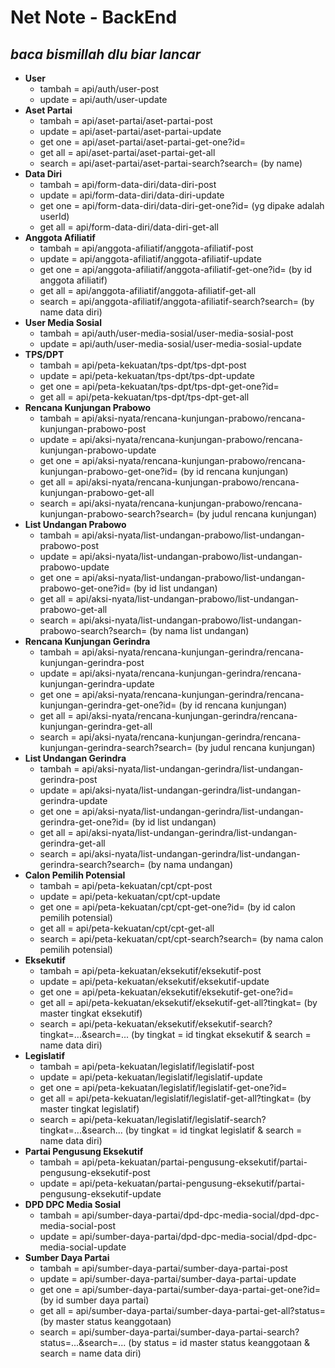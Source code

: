 # Net Note - BackEnd

*baca bismillah dlu biar lancar*
----------------------------------

- **User**
  - tambah = api/auth/user-post
  - update = api/auth/user-update
- **Aset Partai**
  - tambah = api/aset-partai/aset-partai-post
  - update = api/aset-partai/aset-partai-update
  - get one = api/aset-partai/aset-partai-get-one?id=
  - get all = api/aset-partai/aset-partai-get-all
  - search = api/aset-partai/aset-partai-search?search= (by name)
- **Data Diri**
  - tambah = api/form-data-diri/data-diri-post
  - update = api/form-data-diri/data-diri-update
  - get one = api/form-data-diri/data-diri-get-one?id= (yg dipake adalah userId)
  - get all = api/form-data-diri/data-diri-get-all
- **Anggota Afiliatif**
  - tambah = api/anggota-afiliatif/anggota-afiliatif-post
  - update = api/anggota-afiliatif/anggota-afiliatif-update
  - get one = api/anggota-afiliatif/anggota-afiliatif-get-one?id= (by id anggota afiliatif)
  - get all = api/anggota-afiliatif/anggota-afiliatif-get-all
  - search = api/anggota-afiliatif/anggota-afiliatif-search?search= (by name data diri)
- **User Media Sosial**
  - tambah = api/auth/user-media-sosial/user-media-sosial-post
  - update = api/auth/user-media-sosial/user-media-sosial-update
- **TPS/DPT**
  - tambah = api/peta-kekuatan/tps-dpt/tps-dpt-post
  - update = api/peta-kekuatan/tps-dpt/tps-dpt-update
  - get one = api/peta-kekuatan/tps-dpt/tps-dpt-get-one?id=
  - get all = api/peta-kekuatan/tps-dpt/tps-dpt-get-all
- **Rencana Kunjungan Prabowo**
  - tambah = api/aksi-nyata/rencana-kunjungan-prabowo/rencana-kunjungan-prabowo-post
  - update = api/aksi-nyata/rencana-kunjungan-prabowo/rencana-kunjungan-prabowo-update
  - get one = api/aksi-nyata/rencana-kunjungan-prabowo/rencana-kunjungan-prabowo-get-one?id= (by id rencana kunjungan)
  - get all = api/aksi-nyata/rencana-kunjungan-prabowo/rencana-kunjungan-prabowo-get-all
  - search = api/aksi-nyata/rencana-kunjungan-prabowo/rencana-kunjungan-prabowo-search?search= (by judul rencana kunjungan)
- **List Undangan Prabowo**
  - tambah = api/aksi-nyata/list-undangan-prabowo/list-undangan-prabowo-post
  - update = api/aksi-nyata/list-undangan-prabowo/list-undangan-prabowo-update
  - get one = api/aksi-nyata/list-undangan-prabowo/list-undangan-prabowo-get-one?id= (by id list undangan)
  - get all = api/aksi-nyata/list-undangan-prabowo/list-undangan-prabowo-get-all
  - search = api/aksi-nyata/list-undangan-prabowo/list-undangan-prabowo-search?search= (by nama list undangan)
- **Rencana Kunjungan Gerindra**
  - tambah = api/aksi-nyata/rencana-kunjungan-gerindra/rencana-kunjungan-gerindra-post
  - update = api/aksi-nyata/rencana-kunjungan-gerindra/rencana-kunjungan-gerindra-update
  - get one = api/aksi-nyata/rencana-kunjungan-gerindra/rencana-kunjungan-gerindra-get-one?id= (by id rencana kunjungan)
  - get all = api/aksi-nyata/rencana-kunjungan-gerindra/rencana-kunjungan-gerindra-get-all
  - search = api/aksi-nyata/rencana-kunjungan-gerindra/rencana-kunjungan-gerindra-search?search= (by judul rencana kunjungan)
- **List Undangan Gerindra**
  - tambah = api/aksi-nyata/list-undangan-gerindra/list-undangan-gerindra-post
  - update = api/aksi-nyata/list-undangan-gerindra/list-undangan-gerindra-update
  - get one = api/aksi-nyata/list-undangan-gerindra/list-undangan-gerindra-get-one?id= (by id list undangan)
  - get all = api/aksi-nyata/list-undangan-gerindra/list-undangan-gerindra-get-all
  - search = api/aksi-nyata/list-undangan-gerindra/list-undangan-gerindra-search?search= (by nama undangan)
- **Calon Pemilih Potensial**
  - tambah = api/peta-kekuatan/cpt/cpt-post
  - update = api/peta-kekuatan/cpt/cpt-update
  - get one = api/peta-kekuatan/cpt/cpt-get-one?id= (by id calon pemilih potensial)
  - get all = api/peta-kekuatan/cpt/cpt-get-all
  - search = api/peta-kekuatan/cpt/cpt-search?search= (by nama calon pemilih potensial)
- **Eksekutif**
  - tambah = api/peta-kekuatan/eksekutif/eksekutif-post
  - update = api/peta-kekuatan/eksekutif/eksekutif-update
  - get one = api/peta-kekuatan/eksekutif/eksekutif-get-one?id=
  - get all = api/peta-kekuatan/eksekutif/eksekutif-get-all?tingkat= (by master tingkat eksekutif)
  - search = api/peta-kekuatan/eksekutif/eksekutif-search?tingkat=...&search=... (by tingkat = id tingkat eksekutif & search = name data diri)
- **Legislatif**
  - tambah = api/peta-kekuatan/legislatif/legislatif-post
  - update = api/peta-kekuatan/legislatif/legislatif-update
  - get one = api/peta-kekuatan/legislatif/legislatif-get-one?id=
  - get all = api/peta-kekuatan/legislatif/legislatif-get-all?tingkat= (by master tingkat legislatif)
  - search = api/peta-kekuatan/legislatif/legislatif-search?tingkat=...&search... (by tingkat = id tingkat legislatif & search = name data diri)
- **Partai Pengusung Eksekutif**
  - tambah = api/peta-kekuatan/partai-pengusung-eksekutif/partai-pengusung-eksekutif-post
  - update = api/peta-kekuatan/partai-pengusung-eksekutif/partai-pengusung-eksekutif-update
- **DPD DPC Media Sosial**
  - tambah = api/sumber-daya-partai/dpd-dpc-media-social/dpd-dpc-media-social-post
  - update = api/sumber-daya-partai/dpd-dpc-media-social/dpd-dpc-media-social-update
- **Sumber Daya Partai**
  - tambah = api/sumber-daya-partai/sumber-daya-partai-post
  - update = api/sumber-daya-partai/sumber-daya-partai-update
  - get one = api/sumber-daya-partai/sumber-daya-partai-get-one?id= (by id sumber daya partai)
  - get all = api/sumber-daya-partai/sumber-daya-partai-get-all?status= (by master status keanggotaan)
  - search = api/sumber-daya-partai/sumber-daya-partai-search?status=...&search=... (by status = id master status keanggotaan & search = name data diri)
